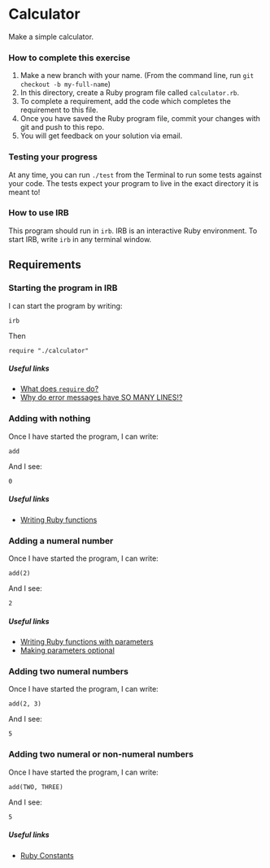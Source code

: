 # Calculator

Make a simple calculator.

### How to complete this exercise

1. Make a new branch with your name. (From the command line, run `git checkout -b my-full-name`)
2. In this directory, create a Ruby program file called `calculator.rb`.
3. To complete a requirement, add the code which completes the requirement to this file.
3. Once you have saved the Ruby program file, commit your changes with git and push to this repo.
4. You will get feedback on your solution via email.

### Testing your progress

At any time, you can run `./test` from the Terminal to run some tests against your code. The tests expect your program to live in the exact directory it is meant to!

### How to use IRB

This program should run in `irb`. IRB is an interactive Ruby environment. To start IRB, write `irb` in any terminal window.

## Requirements

### Starting the program in IRB

I can start the program by writing:

`irb`

Then 

`require "./calculator"`

##### Useful links

- [What does `require` do?](https://www.loom.com/share/63c4312a811f4704b88fce0bdcd3bc50)
- [Why do error messages have SO MANY LINES!?](https://www.loom.com/share/b17b50f37c5f43788e3c91113aba1f5c)

### Adding with nothing

Once I have started the program, I can write:

```
add
```

And I see:

```
0
```

##### Useful links

- [Writing Ruby functions](https://www.loom.com/share/aef99200116241a481a49e4532dba283)

### Adding a numeral number

Once I have started the program, I can write:

```
add(2)
```

And I see:

```
2
```

##### Useful links

- [Writing Ruby functions with parameters](https://www.loom.com/share/368863e6621442799ea0e823fa9c1b6e)
- [Making parameters optional](https://www.loom.com/share/a6f719cd4e3748828b2355e33c736bc5)

### Adding two numeral numbers

Once I have started the program, I can write:

```
add(2, 3)
```

And I see:

```
5
```

### Adding two numeral or non-numeral numbers

Once I have started the program, I can write:

```
add(TWO, THREE)
```

And I see: 

```
5
```

##### Useful links

- [Ruby Constants](https://www.loom.com/share/271203c75ef8402e9632b118da36f85b)